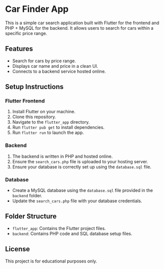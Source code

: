 # Car Finder App

This is a simple car search application built with Flutter for the frontend and PHP + MySQL for the backend. It allows users to search for cars within a specific price range.

## Features
- Search for cars by price range.
- Displays car name and price in a clean UI.
- Connects to a backend service hosted online.

## Setup Instructions
### Flutter Frontend
1. Install Flutter on your machine.
2. Clone this repository.
3. Navigate to the `flutter_app` directory.
4. Run `flutter pub get` to install dependencies.
5. Run `flutter run` to launch the app.

### Backend
1. The backend is written in PHP and hosted online.
2. Ensure the `search_cars.php` file is uploaded to your hosting server.
3. Ensure your database is correctly set up using the `database.sql` file.

### Database
- Create a MySQL database using the `database.sql` file provided in the `backend` folder.
- Update the `search_cars.php` file with your database credentials.

## Folder Structure
- `flutter_app`: Contains the Flutter project files.
- `backend`: Contains PHP code and SQL database setup files.

## License
This project is for educational purposes only.
